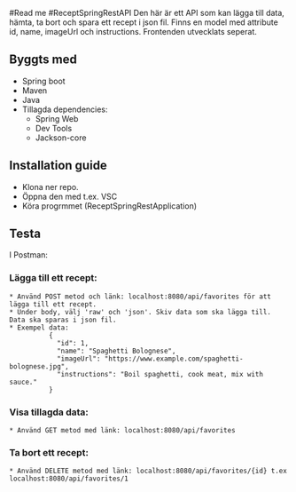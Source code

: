 #Read me
#ReceptSpringRestAPI
Den här är ett API som kan lägga till data, hämta, ta bort och spara ett recept i json fil. Finns en model med attribute id, name, imageUrl och instructions. Frontenden utvecklats seperat.

## Byggts med
  * Spring boot
  * Maven
  * Java
  * Tillagda dependencies:
      * Spring Web
      * Dev Tools
      * Jackson-core

## Installation guide
* Klona ner repo.
* Öppna den med t.ex. VSC
* Köra progrmmet (ReceptSpringRestApplication)

## Testa
I Postman:

  ### Lägga till ett recept:
    * Använd POST metod och länk: localhost:8080/api/favorites för att lägga till ett recept.
    * Under body, välj 'raw' och 'json'. Skiv data som ska lägga till. Data ska sparas i json fil.
    * Exempel data:
              {
                "id": 1,
                "name": "Spaghetti Bolognese",
                "imageUrl": "https://www.example.com/spaghetti-bolognese.jpg",
                "instructions": "Boil spaghetti, cook meat, mix with sauce."
              }

  ### Visa tillagda data:
    * Använd GET metod med länk: localhost:8080/api/favorites
  
  ### Ta bort ett recept:       
    * Använd DELETE metod med länk: localhost:8080/api/favorites/{id} t.ex localhost:8080/api/favorites/1
